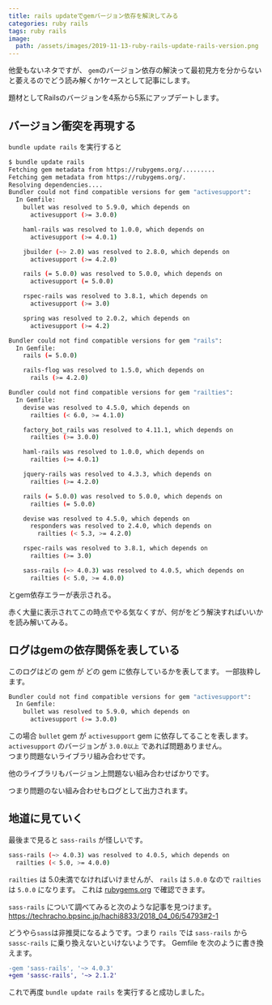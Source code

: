 ```yaml
---
title: rails updateでgemバージョン依存を解決してみる
categories: ruby rails
tags: ruby rails
image:
  path: /assets/images/2019-11-13-ruby-rails-update-rails-version.png
---
```

他愛もないネタですが、 `gem`のバージョン依存の解決って最初見方を分からないと萎えるのでどう読み解くか1ケースとして記事にします。

題材としてRailsのバージョンを4系から5系にアップデートします。

## バージョン衝突を再現する
`bundle update rails` を実行すると

```sh
$ bundle update rails
Fetching gem metadata from https://rubygems.org/.........
Fetching gem metadata from https://rubygems.org/.
Resolving dependencies....
Bundler could not find compatible versions for gem "activesupport":
  In Gemfile:
    bullet was resolved to 5.9.0, which depends on
      activesupport (>= 3.0.0)

    haml-rails was resolved to 1.0.0, which depends on
      activesupport (>= 4.0.1)

    jbuilder (~> 2.0) was resolved to 2.8.0, which depends on
      activesupport (>= 4.2.0)

    rails (= 5.0.0) was resolved to 5.0.0, which depends on
      activesupport (= 5.0.0)

    rspec-rails was resolved to 3.8.1, which depends on
      activesupport (>= 3.0)

    spring was resolved to 2.0.2, which depends on
      activesupport (>= 4.2)

Bundler could not find compatible versions for gem "rails":
  In Gemfile:
    rails (= 5.0.0)

    rails-flog was resolved to 1.5.0, which depends on
      rails (>= 4.2.0)

Bundler could not find compatible versions for gem "railties":
  In Gemfile:
    devise was resolved to 4.5.0, which depends on
      railties (< 6.0, >= 4.1.0)

    factory_bot_rails was resolved to 4.11.1, which depends on
      railties (>= 3.0.0)

    haml-rails was resolved to 1.0.0, which depends on
      railties (>= 4.0.1)

    jquery-rails was resolved to 4.3.3, which depends on
      railties (>= 4.2.0)

    rails (= 5.0.0) was resolved to 5.0.0, which depends on
      railties (= 5.0.0)

    devise was resolved to 4.5.0, which depends on
      responders was resolved to 2.4.0, which depends on
        railties (< 5.3, >= 4.2.0)

    rspec-rails was resolved to 3.8.1, which depends on
      railties (>= 3.0)

    sass-rails (~> 4.0.3) was resolved to 4.0.5, which depends on
      railties (< 5.0, >= 4.0.0)
```

とgem依存エラーが表示される。

赤く大量に表示されてこの時点でやる気なくすが、何がをどう解決すればいいかを読み解いてみる。

## ログはgemの依存関係を表している

このログはどの gem が どの gem に依存しているかを表してます。
一部抜粋します。

```sh
Bundler could not find compatible versions for gem "activesupport":
  In Gemfile:
    bullet was resolved to 5.9.0, which depends on
      activesupport (>= 3.0.0)
```

この場合 `bullet` gem が `activesupport` gem に依存してることを表します。  
`activesupport` のバージョンが `3.0.0以上` であれば問題ありません。  
つまり問題ないライブラリ組み合わせです。

他のライブラリもバージョン上問題ない組み合わせばかりです。

つまり問題のない組み合わせもログとして出力されます。

## 地道に見ていく

最後まで見ると `sass-rails` が怪しいです。

```sh
sass-rails (~> 4.0.3) was resolved to 4.0.5, which depends on
  railties (< 5.0, >= 4.0.0)
```

`railties` は 5.0未満でなければいけませんが、 `rails` は `5.0.0` なので
`railties` は `5.0.0` になります。
これは [rubygems.org](https://rubygems.org/gems/rails/versions/5.0.0) で確認できます。

`sass-rails` について調べてみると次のような記事を見つけます。
https://techracho.bpsinc.jp/hachi8833/2018_04_06/54793#2-1

どうやら`sass`は非推奨になるようです。つまり `rails` では `sass-rails` から `sassc-rails` に乗り換えないといけないようです。
Gemfile を次のように書き換えます。

```diff
-gem 'sass-rails', '~> 4.0.3'
+gem 'sassc-rails', '~> 2.1.2'
```

これで再度 `bundle update rails` を実行すると成功しました。
